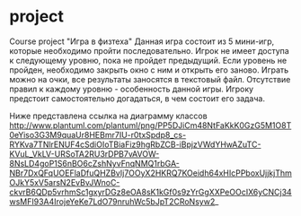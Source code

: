 # project
Course project "Игра в физтеха"
Данная игра состоит из 5 мини-игр, которые необходимо пройти последовательно.
Игрок не имеет доступа к следующему уровню, пока не пройдет предыдущий.
Если уровень не пройден, необходимо закрыть окно с ним и открыть его заново.
Играть можно на очки, все результаты заносятся в текстовый файл.
Отсутствие правил к каждому уровню - особенность данной игры.
Игроку предстоит самостоятельно догадаться, в чем состоит его задача.

Ниже представлена ссылка на диаграмму классов
http://www.plantuml.com/plantuml/png/PP5DJiCm48NtFaKkK0GzG5M1O8T0eYiso3G3M9quaUr8HEBmr7IU-r0txSpdp8_cs-RYKva7TNlrENUF4cSdiOIoTBiaFiz9hgRbZCB-iBpjzVWdYHwAZuTC-KVuL_VkLV-URSoTA2RU3rDPB7vAVOW-8NsLD4goP1S6nBO6cZshNyvFnqNMQ1rbGA-NBr7DxQFqUOEFlaDfuQHZBvIj7OOyX2HKRQ7KOeidh64xHIcPPboxUjjkjThmOJkY5xV5arsN2EvBvJWnoC-ckvrB6QDp5vrhmSc1gxyrDGz8eOA8sK1kGf0s9zYrGgXXPeOOcIX6yCNCj34wsMFI93A4IrojeYeKe7LdO79nruhWc5bJpT2CRoNsyw2_
